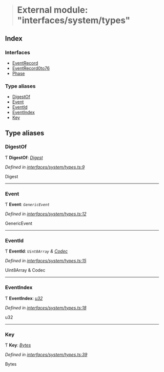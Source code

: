> # External module: "interfaces/system/types"

## Index

### Interfaces

* [EventRecord](../interfaces/_interfaces_system_types_.eventrecord.md)
* [EventRecord0to76](../interfaces/_interfaces_system_types_.eventrecord0to76.md)
* [Phase](../interfaces/_interfaces_system_types_.phase.md)

### Type aliases

* [DigestOf](_interfaces_system_types_.md#digestof)
* [Event](_interfaces_system_types_.md#event)
* [EventId](_interfaces_system_types_.md#eventid)
* [EventIndex](_interfaces_system_types_.md#eventindex)
* [Key](_interfaces_system_types_.md#key)

## Type aliases

###  DigestOf

Ƭ **DigestOf**: *[Digest](../classes/_primitive_generic_digest_.digest.md)*

*Defined in [interfaces/system/types.ts:9](https://github.com/polkadot-js/api/blob/60148f2/packages/types/src/interfaces/system/types.ts#L9)*

Digest

___

###  Event

Ƭ **Event**: *`GenericEvent`*

*Defined in [interfaces/system/types.ts:12](https://github.com/polkadot-js/api/blob/60148f2/packages/types/src/interfaces/system/types.ts#L12)*

GenericEvent

___

###  EventId

Ƭ **EventId**: *`Uint8Array` & [Codec](../interfaces/_types_.codec.md)*

*Defined in [interfaces/system/types.ts:15](https://github.com/polkadot-js/api/blob/60148f2/packages/types/src/interfaces/system/types.ts#L15)*

Uint8Array & Codec

___

###  EventIndex

Ƭ **EventIndex**: *[u32](../interfaces/_interfaceregistry_.interfaceregistry.md#u32)*

*Defined in [interfaces/system/types.ts:18](https://github.com/polkadot-js/api/blob/60148f2/packages/types/src/interfaces/system/types.ts#L18)*

u32

___

###  Key

Ƭ **Key**: *[Bytes](../classes/_primitive_bytes_.bytes.md)*

*Defined in [interfaces/system/types.ts:39](https://github.com/polkadot-js/api/blob/60148f2/packages/types/src/interfaces/system/types.ts#L39)*

Bytes